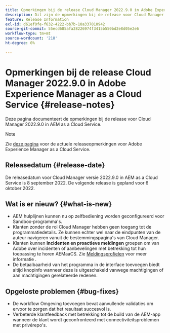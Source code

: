 ```yaml
---
title: Opmerkingen bij de release Cloud Manager 2022.9.0 in Adobe Experience Manager as a Cloud Service
description: Dit zijn de opmerkingen bij de release voor Cloud Manager 2022.9.0 in AEM as a Cloud Service.
feature: Release Information
exl-id: d61ef0fe-f632-4222-bb7b-10a337010942
source-git-commit: 55ecd685afa28226974f3415b550bd2e8d05e2e6
workflow-type: tm+mt
source-wordcount: '218'
ht-degree: 0%

---
```


# Opmerkingen bij de release Cloud Manager 2022.9.0 in Adobe Experience Manager as a Cloud Service {#release-notes}

Deze pagina documenteert de opmerkingen bij de release voor Cloud Manager 2022.9.0 in AEM as a Cloud Service.

>[!NOTE]
>
>Zie [deze pagina](/help/release-notes/release-notes-cloud/release-notes-current.md) voor de actuele releaseopmerkingen voor Adobe Experience Manager as a Cloud Service.

## Releasedatum {#release-date}

De releasedatum voor Cloud Manager versie 2022.9.0 in AEM as a Cloud Service is 8 september 2022. De volgende release is gepland voor 6 oktober 2022.

## Wat is er nieuw? {#what-is-new}

* AEM hulplijnen kunnen nu op zelfbediening worden geconfigureerd voor Sandbox-programma&#39;s.
* Klanten zonder de rol Cloud Manager hebben geen toegang tot de programmatiedetails. Ze kunnen echter wel naar de eindpunten van de auteur navigeren vanuit de bestemmingspagina&#39;s van Cloud Manager.
* Klanten kunnen **Incidenten en proactieve meldingen** groepen om van Adobe over incidenten of aanbevelingen met betrekking tot hun toepassing te horen AEMaaCS. Zie [Meldingsprofielen](/help/journey-onboarding/notification-profiles.md) voor meer informatie .
* De betaalbaarheid van het programma in de interface toevoegen biedt altijd knopinfo wanneer deze is uitgeschakeld vanwege machtigingen of aan machtigingen gerelateerde redenen.

## Opgeloste problemen {#bug-fixes}

* De workflow Omgeving toevoegen bevat aanvullende validaties om ervoor te zorgen dat het resultaat succesvol is.
* Verbeterde klantfeedback met betrekking tot de build van de AEM-app wanneer de klant wordt geconfronteerd met connectiviteitsproblemen met privérepo&#39;s.
